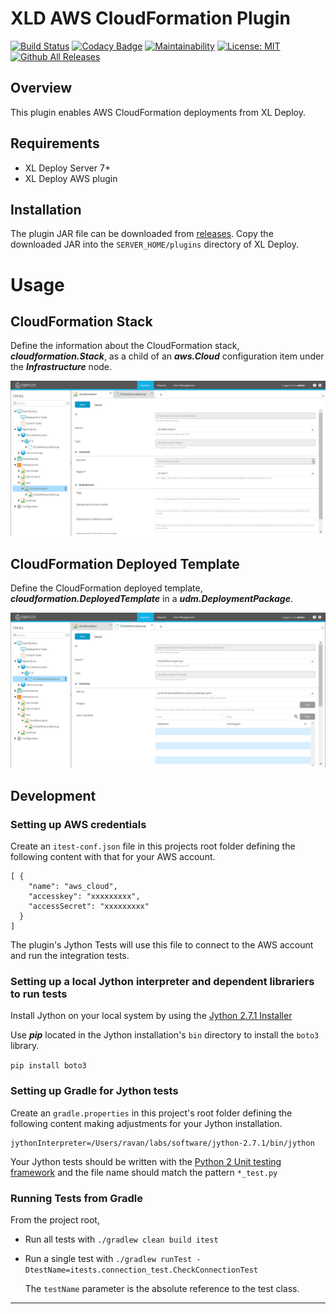 # XLD AWS CloudFormation Plugin

[![Build Status](https://travis-ci.org/xebialabs-community/xld-cloudformation-plugin.svg?branch=master)](https://travis-ci.org/xebialabs-community/xld-cloudformation-plugin)
[![Codacy Badge](https://api.codacy.com/project/badge/Grade/9760cb22860c4139a7fa43c4d7a3f0a0)](https://www.codacy.com/app/erasmussen39/xld-cloudformation-plugin?utm_source=github.com&amp;utm_medium=referral&amp;utm_content=erasmussen39/xld-cloudformation-plugin&amp;utm_campaign=Badge_Grade)
[![Maintainability](https://api.codeclimate.com/v1/badges/44f2da52125f6946b8d5/maintainability)](https://codeclimate.com/github/erasmussen39/xld-cloudformation-plugin/maintainability)
[![License: MIT](https://img.shields.io/badge/License-MIT-yellow.svg)](https://opensource.org/licenses/MIT)
[![Github All Releases][xld-cloudformation-plugin-downloads-image]]()

[xld-cloudformation-plugin-downloads-image]: https://img.shields.io/github/downloads/xebialabs-community/xld-cloudformation-plugin/total.svg

## Overview
This plugin enables AWS CloudFormation deployments from XL Deploy.

## Requirements ##

* XL Deploy Server 7+
* XL Deploy AWS plugin

## Installation

The plugin JAR file can be downloaded from [releases](https://github.com/xebialabs-community/xld-cloudformation-plugin/releases).
Copy the downloaded JAR into the `SERVER_HOME/plugins` directory of XL Deploy.

# Usage

## CloudFormation Stack

Define the information about the CloudFormation stack,  ___cloudformation.Stack___, as a child of an ___aws.Cloud___ configuration item under the ___Infrastructure___ node.

![CloudFormationStackConfigurationItem](images/infra.png)

## CloudFormation Deployed Template

Define the CloudFormation deployed template, ___cloudformation.DeployedTemplate___ in a ___udm.DeploymentPackage___.

![CloudFormationDeployedTemplateConfigurationItem](images/deployable.png)

## Development ##

### Setting up AWS credentials ###

Create an `itest-conf.json` file in this projects root folder defining the following content with that for your AWS account.

```
[ {
    "name": "aws_cloud",
    "accesskey": "xxxxxxxxx",
    "accessSecret": "xxxxxxxxx"
  }
]

```

The plugin's Jython Tests will use this file to connect to the AWS account and run the integration tests.

### Setting up a local Jython interpreter and dependent librariers to run tests ###

Install Jython on your local system by using the [Jython 2.7.1 Installer](http://central.maven.org/maven2/org/python/jython-installer/2.7.1/jython-installer-2.7.1.jar)

Use ___pip___ located in the Jython installation's `bin` directory to install the `boto3` library.

`pip install boto3`

### Setting up Gradle for Jython tests ###

Create an `gradle.properties` in this project's root folder defining the following content making adjustments for your Jython installation.

```
jythonInterpreter=/Users/ravan/labs/software/jython-2.7.1/bin/jython
```

Your Jython tests should be written with the [Python 2 Unit testing framework](https://docs.python.org/2/library/unittest.html) and the file name should match the pattern `*_test.py`

### Running Tests from Gradle ###

From the project root, 

* Run all tests with `./gradlew clean build itest` 

* Run a single test with `./gradlew runTest -DtestName=itests.connection_test.CheckConnectionTest`

	The `testName` parameter is the absolute reference to the test class.
	
---

